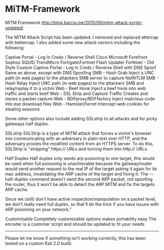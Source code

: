# MiTM-Framework
MiTM Framework
http://blog.barcia.me/2015/09/mitm-attack-script-updated/

The MiTM Attack Script has been updated. I removed and replaced ettercap with bettercap. I also added some new attack vectors including the following:

Captive Portal - Log In Creds / Reverse Shell
  Cisco
  Microsoft Forefront
  Sophos
  SQUID
  TrendMicro
  Fortigate\Fortinet
  Flash Updater
  Forttinet - Old Style
  Custom
Captive Portal - Log In Creds / Reverse Shell with DNS Spoof
  Same as above, except with DNS Spoofing
SMB - Hash Grab
  Inject a UNC path (in web pages) to the attackers SMB server to capture NetNTLM
SMB - Hash Relay
  Inject UNC path (in web pages) to the attackers SMB and relay/replay it to a victim
Web - Beef Hook
  Inject a beef hook into web traffic and starts beef
Web - SSL Strip and Capture Traffic
  Creates and stores a packet capture
Web - BDFproxy/BDFfactory
  Inject malicious code into exe download files
Web - Hamster/Ferret
  Intercept web cookies for stealing sessions


Some other options also include adding SSLstrip to all attacks and for picky gateways half duplex.

SSLstrip
  SSLStrip is a type of MITM attack that forces a victim's browser into communicating with an adversary in plain-text over HTTP, and the adversary proxies the modified content from an HTTPS server. To do this, SSLStrip is "stripping"  https:// URLs and turning them into http:// URLs.

Half Duplex
  Half duplex only sends arp poisoning to one target, this would be used when full poisoning is unachievable because the gateway/router would send another request to the real IP of the target asking it again for its mac address, invalidating the ARP cache of the target and fixing it. The --half-duplex command doesn’t send the second ARP packet, not spoofing the router, thus it won't be able to detect the ARP MITM and fix the targets ARP cache.

Since we (still) don't have active inspection/manipulation on a packet level, we don't really need full duplex, so that'll do the trick if you have issues with ARP poisoning on your network.”

Customizable
  Completely customizable options makes portability easy
  The encoder is a customer script and should be updated to fit your needs

-------------------------------------------------------------------------------------------------------------

Please let me know if something isn’t working correctly, this has been tested on a custom Kali 2.0 build.
